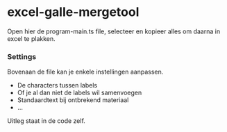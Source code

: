 # excel-galle-mergetool

Open hier de program-main.ts file, selecteer en kopieer alles om daarna in excel te plakken.

### Settings
Bovenaan de file kan je enkele instellingen aanpassen. 
- De characters tussen labels
- Of je al dan niet de labels wil samenvoegen
- Standaardtext bij ontbrekend materiaal
- ... 
  
Uitleg staat in de code zelf.

